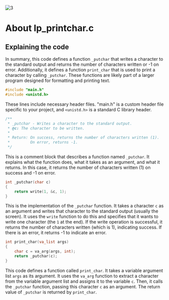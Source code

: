 ![3](https://github.com/manningstinson/holbertonschool-printf/assets/104523090/4a0af6f5-d380-4b42-b070-6d87e00a333d)

# About lp_printchar.c
## Explaining the code

In summary, this code defines a function `_putchar` that writes a character to the standard output and returns the number of characters written or -1 on error. Additionally, it defines a function `print_char` that is used to print a character by calling `_putchar`. These functions are likely part of a larger program designed for formatting and printing text.

```c
#include "main.h"
#include <unistd.h>
```

These lines include necessary header files. "main.h" is a custom header file specific to your project, and `<unistd.h>` is a standard C library header.

```c
/**
 * _putchar - Writes a character to the standard output.
 * @c: The character to be written.
 *
 * Return: On success, returns the number of characters written (1).
 *         On error, returns -1.
 */
```

This is a comment block that describes a function named `_putchar`. It explains what the function does, what it takes as an argument, and what it returns. In this case, it returns the number of characters written (1) on success and -1 on error.

```c
int _putchar(char c)
{
    return write(1, &c, 1);
}
```

This is the implementation of the `_putchar` function. It takes a character `c` as an argument and writes that character to the standard output (usually the screen). It uses the `write` function to do this and specifies that it wants to write one character (the `1` at the end). If the write operation is successful, it returns the number of characters written (which is 1), indicating success. If there is an error, it returns -1 to indicate an error.

```c
int print_char(va_list args)
{
    char c = va_arg(args, int);
    return _putchar(c);
}
```

This code defines a function called `print_char`. It takes a variable argument list `args` as its argument. It uses the `va_arg` function to extract a character from the variable argument list and assigns it to the variable `c`. Then, it calls the `_putchar` function, passing this character `c` as an argument. The return value of `_putchar` is returned by `print_char`.
